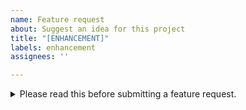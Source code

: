 ```yaml
---
name: Feature request
about: Suggest an idea for this project
title: "[ENHANCEMENT]"
labels: enhancement
assignees: ''

---
```


<details><summary>Please read this before submitting a feature request.</summary>

#### Before Submitting An Enhancement Suggestion

* **Check the [debugging guide](/docs/operating.md)** for tips — you might discover that the enhancement is already available. Most importantly, check if you're using the latest version and if you can get the desired behavior by changing [configuration settings](/docs/configuration.md).
* **Perform a [cursory search](https://github.com/search?q=+is%3Aissue+repo%3Aslo-exporter)** to see if the enhancement has already been suggested. If it has, add a comment to the existing issue instead of opening a new one.

#### How Do I Submit A (Good) Enhancement Suggestion?

Enhancement suggestions are tracked as [GitHub issues](https://guides.github.com/features/issues/). Create an issue on that repository and provide the following information:

* **Use a clear and descriptive title** for the issue to identify the suggestion.
* **Provide a step-by-step description of the suggested enhancement** in as many details as possible.
* **Provide specific examples to demonstrate the steps**. Include copy/pasteable snippets which you use in those examples, as [Markdown code blocks](https://help.github.com/articles/markdown-basics/#multiple-lines).
* **Describe the current behavior** and **explain which behavior you expected to see instead** and why.
* **Explain why this enhancement would be useful** to most of users.
* **Specify which version you're using.** You can get the exact version by running `slo-exporter --version` in your terminal.
* **Specify the name and version of the OS you're using.**
</details>

